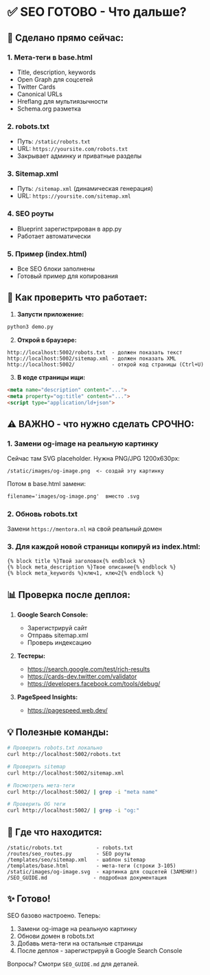 # ✅ SEO ГОТОВО - Что дальше?

## 🎉 Сделано прямо сейчас:

### 1. Мета-теги в base.html
- Title, description, keywords
- Open Graph для соцсетей
- Twitter Cards
- Canonical URLs
- Hreflang для мультиязычности
- Schema.org разметка

### 2. robots.txt
- Путь: `/static/robots.txt`
- URL: `https://yoursite.com/robots.txt`
- Закрывает админку и приватные разделы

### 3. Sitemap.xml
- Путь: `/sitemap.xml` (динамическая генерация)
- URL: `https://yoursite.com/sitemap.xml`

### 4. SEO роуты
- Blueprint зарегистрирован в app.py
- Работает автоматически

### 5. Пример (index.html)
- Все SEO блоки заполнены
- Готовый пример для копирования

## 🚀 Как проверить что работает:

1. **Запусти приложение:**
```bash
python3 demo.py
```

2. **Открой в браузере:**
```
http://localhost:5002/robots.txt  - должен показать текст
http://localhost:5002/sitemap.xml - должен показать XML
http://localhost:5002/            - открой код страницы (Ctrl+U)
```

3. **В коде страницы ищи:**
```html
<meta name="description" content="...">
<meta property="og:title" content="...">
<script type="application/ld+json">
```

## ⚠️ ВАЖНО - что нужно сделать СРОЧНО:

### 1. Замени og-image на реальную картинку
Сейчас там SVG placeholder. Нужна PNG/JPG 1200x630px:
```
/static/images/og-image.png  <- создай эту картинку
```

Потом в base.html замени:
```html
filename='images/og-image.png'  вместо .svg
```

### 2. Обновь robots.txt
Замени `https://mentora.nl` на свой реальный домен

### 3. Для каждой новой страницы копируй из index.html:
```jinja
{% block title %}Твой заголовок{% endblock %}
{% block meta_description %}Твое описание{% endblock %}
{% block meta_keywords %}ключ1, ключ2{% endblock %}
```

## 📊 Проверка после деплоя:

1. **Google Search Console:**
   - Зарегистрируй сайт
   - Отправь sitemap.xml
   - Проверь индексацию

2. **Тестеры:**
   - https://search.google.com/test/rich-results
   - https://cards-dev.twitter.com/validator
   - https://developers.facebook.com/tools/debug/

3. **PageSpeed Insights:**
   - https://pagespeed.web.dev/

## 💡 Полезные команды:

```bash
# Проверить robots.txt локально
curl http://localhost:5002/robots.txt

# Проверить sitemap
curl http://localhost:5002/sitemap.xml

# Посмотреть мета-теги
curl http://localhost:5002/ | grep -i "meta name"

# Проверить OG теги
curl http://localhost:5002/ | grep -i "og:"
```

## 📝 Где что находится:

```
/static/robots.txt           - robots.txt
/routes/seo_routes.py        - SEO роуты
/templates/seo/sitemap.xml   - шаблон sitemap
/templates/base.html         - мета-теги (строки 3-105)
/static/images/og-image.svg  - картинка для соцсетей (ЗАМЕНИ!)
/SEO_GUIDE.md               - подробная документация
```

## ✨ Готово!

SEO базово настроено. Теперь:
1. Замени og-image на реальную картинку
2. Обнови домен в robots.txt
3. Добавь мета-теги на остальные страницы
4. После деплоя - зарегистрируй в Google Search Console

Вопросы? Смотри `SEO_GUIDE.md` для деталей.
